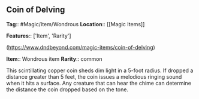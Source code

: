 ## Coin of Delving
**Tag**:: #Magic/Item/Wondrous
**Location**:: [[Magic Items]]

**Features**:: ['Item', 'Rarity']

(https://www.dndbeyond.com/magic-items/coin-of-delving)

**Item**:: Wondrous item
**Rarity**:: common

This scintillating copper coin sheds dim light in a 5-foot radius. If dropped a distance greater than 5 feet, the coin issues a melodious ringing sound when it hits a surface. Any creature that can hear the chime can determine the distance the coin dropped based on the tone.